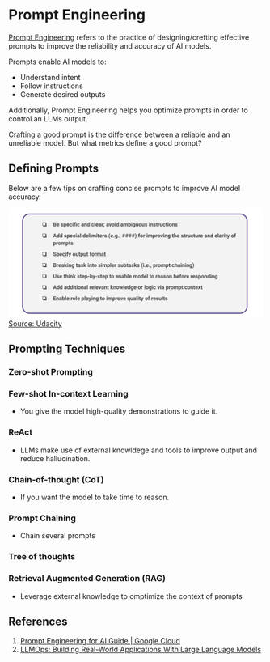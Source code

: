 # Prompt Engineering

[Prompt Engineering](https://cloud.google.com/discover/what-is-prompt-engineering) refers to the practice of designing/crefting effective prompts to improve the reliability and accuracy of AI models.

Prompts enable AI models to:

- Understand intent
- Follow instructions
- Generate desired outputs

Additionally, Prompt Engineering helps you optimize prompts in order to control an LLMs output.

Crafting a good prompt is the difference between a reliable and an unreliable model. But what metrics define a good prompt? 

## Defining Prompts

Below are a few tips on crafting concise prompts to improve AI model accuracy.

![Crafting a good prompt](assets/good_prompt.png)[Source: Udacity](https://www.udacity.com/course/building-real-world-applications-with-large-language-models--cd13455)



## Prompting Techniques

### Zero-shot Prompting


### Few-shot In-context Learning

- You give the model high-quality demonstrations to guide it.


### ReAct

- LLMs make use of external knowldege and tools to improve output and reduce hallucination.

### Chain-of-thought (CoT)

- If you want the model to take time to reason.

### Prompt Chaining

- Chain several prompts


### Tree of thoughts


### Retrieval Augmented Generation (RAG)

- Leverage external knowledge to omptimize the context of prompts


## References

1. [Prompt Engineering for AI Guide | Google Cloud](https://cloud.google.com/discover/what-is-prompt-engineering)
2. [LLMOps: Building Real-World Applications With Large Language Models](https://www.udacity.com/course/building-real-world-applications-with-large-language-models--cd13455)
